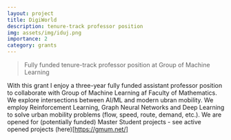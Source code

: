 ```yaml
---
layout: project
title: DigiWorld
description: tenure-track professor position
img: assets/img/iduj.png
importance: 2
category: grants
---
```




> Fully funded tenure-track professor position at Group of Machine Learning

With this grant I enjoy a three-year fully funded assistant professor position to collaborate with Group of Machine Learning af Faculty of Mathematics. 
We explore intersections between AI/ML and modern ubran mobility. 
We employ Reinforcement Learning, Graph Neural Networks and Deep Learning to solve urban mobility problems (flow, speed, route, demand, etc.). 
We are opened for (potentially funded) Master Student projects - see active opened projects (here)[https://gmum.net/]

